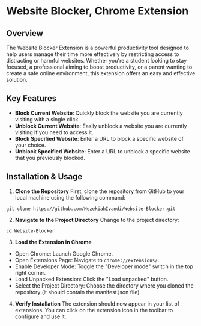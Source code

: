 # Website Blocker, Chrome Extension
## Overview
The Website Blocker Extension is a powerful productivity tool designed to help users manage their time more effectively by restricting access to distracting or harmful websites. Whether you're a student looking to stay focused, a professional aiming to boost productivity, or a parent wanting to create a safe online environment, this extension offers an easy and effective solution.

## Key Features
- **Block Current Website**: Quickly block the website you are currently visiting with a single click.
- **Unblock Current Website**: Easily unblock a website you are currently visiting if you need to access it.
- **Block Specified Website**: Enter a URL to block a specific website of your choice.
- **Unblock Specified Website**: Enter a URL to unblock a specific website that you previously blocked.

## Installation & Usage
1. **Clone the Repository**
First, clone the repository from GitHub to your local machine using the following command:
```
git clone https://github.com/HezekiahIvandi/Website-Blocker.git
```

2. **Navigate to the Project Directory**
Change to the project directory:
```
cd Website-Blocker
```
3. **Load the Extension in Chrome**
- Open Chrome: Launch Google Chrome.
- Open Extensions Page: Navigate to `chrome://extensions/`.
- Enable Developer Mode: Toggle the "Developer mode" switch in the top right corner.
- Load Unpacked Extension: Click the "Load unpacked" button.
- Select the Project Directory: Choose the directory where you cloned the repository (it should contain the manifest.json file).

4. **Verify Installation**
The extension should now appear in your list of extensions. You can click on the extension icon in the toolbar to configure and use it.
